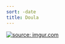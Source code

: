 ```yaml
---
sort: -date
title: Doula
---
```


<a href="http://imgur.com/JlzHkkd"><img src="http://i.imgur.com/JlzHkkd.jpg?2" title="source: imgur.com" /></a>